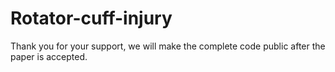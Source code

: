 # Rotator-cuff-injury
Thank you for your support, we will make the complete code public after the paper is accepted.
